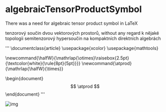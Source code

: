 # algebraicTensorProductSymbol
There was a need for algebraic tensor product symbol in LaTeX

tenzorový součin dvou vektorových prostorů, without any regard k nějaké topologii
semitenzorový hypersoučin na kompaktních direktních algebrách

'''
\documentclass{article}
\usepackage{xcolor}
\usepackage{mathtools}

\newcommand{\halfW}{\mathrlap{\otimes}\raisebox{2.5pt}{\textcolor{white}{\rule{8pt}{5pt}}}}
\newcommand{\atprod}{\mathrlap{\halfW}{\times}}

\begin{document}
$$ \atprod $$
\end{document}
'''

![img](https://github.com/strelda/algebraicTensorProductSymbol/edit/main/alprod.jpeg?raw=true)
